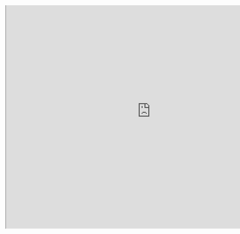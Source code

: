 <div style="width:900px;height:800px;overflow:hidden;border:0px"> 
<div style="width:900px;height:800px;margin:-40px 0px 0px 0px;"> 
<iframe src="https://tinypng.com/developers" width="900" height="735" scrolling="no"></iframe> 
</div> 
</div> 




